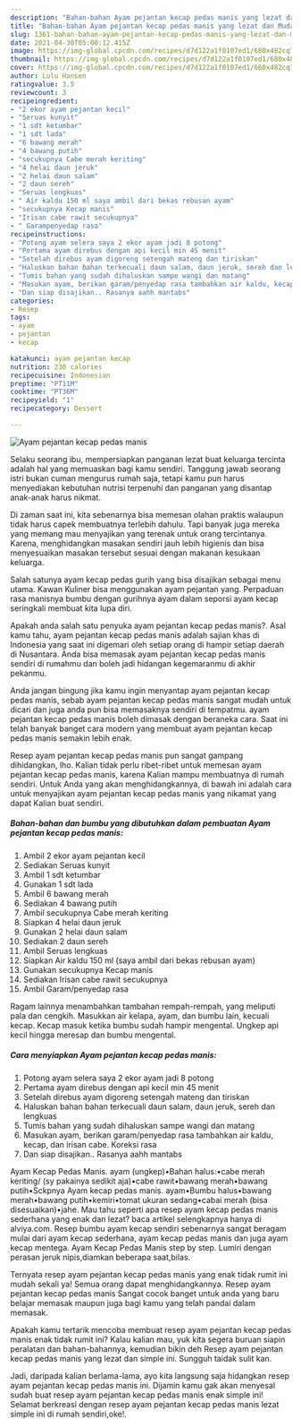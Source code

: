 ```yaml
---
description: "Bahan-bahan Ayam pejantan kecap pedas manis yang lezat dan Mudah Dibuat"
title: "Bahan-bahan Ayam pejantan kecap pedas manis yang lezat dan Mudah Dibuat"
slug: 1361-bahan-bahan-ayam-pejantan-kecap-pedas-manis-yang-lezat-dan-mudah-dibuat
date: 2021-04-30T05:00:12.415Z
image: https://img-global.cpcdn.com/recipes/d7d122a1f0107ed1/680x482cq70/ayam-pejantan-kecap-pedas-manis-foto-resep-utama.jpg
thumbnail: https://img-global.cpcdn.com/recipes/d7d122a1f0107ed1/680x482cq70/ayam-pejantan-kecap-pedas-manis-foto-resep-utama.jpg
cover: https://img-global.cpcdn.com/recipes/d7d122a1f0107ed1/680x482cq70/ayam-pejantan-kecap-pedas-manis-foto-resep-utama.jpg
author: Lulu Hansen
ratingvalue: 3.5
reviewcount: 3
recipeingredient:
- "2 ekor ayam pejantan kecil"
- "Seruas kunyit"
- "1 sdt ketumbar"
- "1 sdt lada"
- "6 bawang merah"
- "4 bawang putih"
- "secukupnya Cabe merah keriting"
- "4 helai daun jeruk"
- "2 helai daun salam"
- "2 daun sereh"
- "Seruas lengkuas"
- " Air kaldu 150 ml saya ambil dari bekas rebusan ayam"
- "secukupnya Kecap manis"
- "Irisan cabe rawit secukupnya"
- " Garampenyedap rasa"
recipeinstructions:
- "Potong ayam selera saya 2 ekor ayam jadi 8 potong"
- "Pertama ayam direbus dengan api kecil min 45 menit"
- "Setelah direbus ayam digoreng setengah mateng dan tiriskan"
- "Haluskan bahan bahan terkecuali daun salam, daun jeruk, sereh dan lengkuas"
- "Tumis bahan yang sudah dihaluskan sampe wangi dan matang"
- "Masukan ayam, berikan garam/penyedap rasa tambahkan air kaldu, kecap, dan irisan cabe. Koreksi rasa"
- "Dan siap disajikan.. Rasanya aahh mantabs"
categories:
- Resep
tags:
- ayam
- pejantan
- kecap

katakunci: ayam pejantan kecap 
nutrition: 230 calories
recipecuisine: Indonesian
preptime: "PT11M"
cooktime: "PT36M"
recipeyield: "1"
recipecategory: Dessert

---
```



![Ayam pejantan kecap pedas manis](https://img-global.cpcdn.com/recipes/d7d122a1f0107ed1/680x482cq70/ayam-pejantan-kecap-pedas-manis-foto-resep-utama.jpg)

Selaku seorang ibu, mempersiapkan panganan lezat buat keluarga tercinta adalah hal yang memuaskan bagi kamu sendiri. Tanggung jawab seorang istri bukan cuman mengurus rumah saja, tetapi kamu pun harus menyediakan kebutuhan nutrisi terpenuhi dan panganan yang disantap anak-anak harus nikmat.

Di zaman  saat ini, kita sebenarnya bisa memesan olahan praktis walaupun tidak harus capek membuatnya terlebih dahulu. Tapi banyak juga mereka yang memang mau menyajikan yang terenak untuk orang tercintanya. Karena, menghidangkan masakan sendiri jauh lebih higienis dan bisa menyesuaikan masakan tersebut sesuai dengan makanan kesukaan keluarga. 

Salah satunya ayam kecap pedas gurih yang bisa disajikan sebagai menu utama. Kawan Kuliner bisa menggunakan ayam pejantan yang. Perpaduan rasa manisnya bumbu dengan gurihnya ayam dalam seporsi ayam kecap seringkali membuat kita lupa diri.

Apakah anda salah satu penyuka ayam pejantan kecap pedas manis?. Asal kamu tahu, ayam pejantan kecap pedas manis adalah sajian khas di Indonesia yang saat ini digemari oleh setiap orang di hampir setiap daerah di Nusantara. Anda bisa memasak ayam pejantan kecap pedas manis sendiri di rumahmu dan boleh jadi hidangan kegemaranmu di akhir pekanmu.

Anda jangan bingung jika kamu ingin menyantap ayam pejantan kecap pedas manis, sebab ayam pejantan kecap pedas manis sangat mudah untuk dicari dan juga anda pun bisa memasaknya sendiri di tempatmu. ayam pejantan kecap pedas manis boleh dimasak dengan beraneka cara. Saat ini telah banyak banget cara modern yang membuat ayam pejantan kecap pedas manis semakin lebih enak.

Resep ayam pejantan kecap pedas manis pun sangat gampang dihidangkan, lho. Kalian tidak perlu ribet-ribet untuk memesan ayam pejantan kecap pedas manis, karena Kalian mampu membuatnya di rumah sendiri. Untuk Anda yang akan menghidangkannya, di bawah ini adalah cara untuk menyajikan ayam pejantan kecap pedas manis yang nikamat yang dapat Kalian buat sendiri.

<!--inarticleads1-->

##### Bahan-bahan dan bumbu yang dibutuhkan dalam pembuatan Ayam pejantan kecap pedas manis:

1. Ambil 2 ekor ayam pejantan kecil
1. Sediakan Seruas kunyit
1. Ambil 1 sdt ketumbar
1. Gunakan 1 sdt lada
1. Ambil 6 bawang merah
1. Sediakan 4 bawang putih
1. Ambil secukupnya Cabe merah keriting
1. Siapkan 4 helai daun jeruk
1. Gunakan 2 helai daun salam
1. Sediakan 2 daun sereh
1. Ambil Seruas lengkuas
1. Siapkan  Air kaldu 150 ml (saya ambil dari bekas rebusan ayam)
1. Gunakan secukupnya Kecap manis
1. Sediakan Irisan cabe rawit secukupnya
1. Ambil  Garam/penyedap rasa


Ragam lainnya menambahkan tambahan rempah-rempah, yang meliputi pala dan cengkih. Masukkan air kelapa, ayam, dan bumbu lain, kecuali kecap. Kecap masuk ketika bumbu sudah hampir mengental. Ungkep api kecil hingga meresap dan bumbu mengental. 

<!--inarticleads2-->

##### Cara menyiapkan Ayam pejantan kecap pedas manis:

1. Potong ayam selera saya 2 ekor ayam jadi 8 potong
1. Pertama ayam direbus dengan api kecil min 45 menit
1. Setelah direbus ayam digoreng setengah mateng dan tiriskan
1. Haluskan bahan bahan terkecuali daun salam, daun jeruk, sereh dan lengkuas
1. Tumis bahan yang sudah dihaluskan sampe wangi dan matang
1. Masukan ayam, berikan garam/penyedap rasa tambahkan air kaldu, kecap, dan irisan cabe. Koreksi rasa
1. Dan siap disajikan.. Rasanya aahh mantabs


Ayam Kecap Pedas Manis. ayam (ungkep)•Bahan halus:•cabe merah keriting/ (sy pakainya sedikit aja)•cabe rawit•bawang merah•bawang putih•Sckpnya Ayam kecap pedas manis. ayam•Bumbu halus•bawang merah•bawang putih•kemiri•tomat ukuran sedang•cabai merah (bisa disesuaikan)•jahe. Mau tahu seperti apa resep ayam kecap pedas manis sederhana yang enak dan lezat? baca artikel selengkapnya hanya di alviya.com. Resep bumbu ayam kecap sendiri sebenarnya sangat beragam mulai dari ayam kecap sederhana, ayam kecap pedas manis dan juga ayam kecap mentega. Ayam Kecap Pedas Manis step by step. Lumiri dengan perasan jeruk nipis,diamkan beberapa saat,bilas. 

Ternyata resep ayam pejantan kecap pedas manis yang enak tidak rumit ini mudah sekali ya! Semua orang dapat menghidangkannya. Resep ayam pejantan kecap pedas manis Sangat cocok banget untuk anda yang baru belajar memasak maupun juga bagi kamu yang telah pandai dalam memasak.

Apakah kamu tertarik mencoba membuat resep ayam pejantan kecap pedas manis enak tidak rumit ini? Kalau kalian mau, yuk kita segera buruan siapin peralatan dan bahan-bahannya, kemudian bikin deh Resep ayam pejantan kecap pedas manis yang lezat dan simple ini. Sungguh taidak sulit kan. 

Jadi, daripada kalian berlama-lama, ayo kita langsung saja hidangkan resep ayam pejantan kecap pedas manis ini. Dijamin kamu gak akan menyesal sudah buat resep ayam pejantan kecap pedas manis enak simple ini! Selamat berkreasi dengan resep ayam pejantan kecap pedas manis lezat simple ini di rumah sendiri,oke!.

